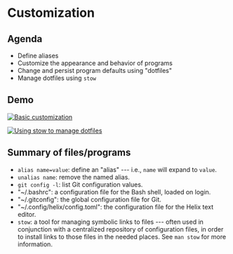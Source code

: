 # Customization

## Agenda

- Define aliases
- Customize the appearance and behavior of programs
- Change and persist program defaults using "dotfiles"
- Manage dotfiles using `stow`

## Demo

[![Basic customization](https://asciinema.org/a/706254.svg)](https://asciinema.org/a/706254)

[![Using `stow` to manage dotfiles](https://asciinema.org/a/706257.svg)](https://asciinema.org/a/706257)

## Summary of files/programs

- `alias name=value`: define an "alias" --- i.e., `name` will expand to `value`.
- `unalias name`: remove the named alias.
- `git config -l`: list Git configuration values.
- "~/.bashrc": a configuration file for the Bash shell, loaded on login.
- "~/.gitconfig": the global configuration file for Git.
- "~/.config/helix/config.toml": the configuration file for the Helix text
  editor.
- `stow`: a tool for managing symbolic links to files --- often used in
  conjunction with a centralized repository of configuration files, in order to
  install links to those files in the needed places. See `man stow` for more
  information.
